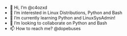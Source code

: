 - 👋 Hi, I’m @c4ozxd
- 👀 I’m interested in Linux Distributions, Python and Bash
- 🌱 I’m currently learning Python and LinuxSysAdmin!
- 💞️ I’m looking to collaborate on Python and Bash
- 📫 How to reach me? @dopebuses

<!---
c4ozxd/c4ozxd is a ✨ special ✨ repository because its `README.md` (this file) appears on your GitHub profile.
You can click the Preview link to take a look at your changes.
--->
